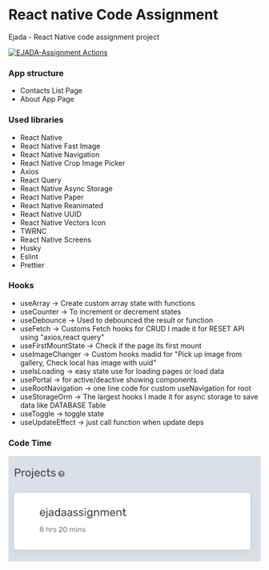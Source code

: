 # React native Code Assignment

Ejada - React Native code assignment project

[![EJADA-Assignment Actions](https://github.com/Altomy/ejada-assignment/actions/workflows/main.yml/badge.svg)](https://github.com/Altomy/ejada-assignment/actions/workflows/main.yml)

### App structure

- Contacts List Page
- About App Page

### Used libraries

- React Native
- React Native Fast Image
- React Native Navigation
- React Native Crop Image Picker
- Axios
- React Query
- React Native Async Storage
- React Native Paper
- React Native Reanimated
- React Native UUID
- React Native Vectors Icon
- TWRNC
- React Native Screens
- Husky
- Eslint
- Prettier

### Hooks

- useArray -> Create custom array state with functions
- useCounter -> To increment or decrement states
- useDebounce -> Used to debounced the result or function
- useFetch -> Customs Fetch hooks for CRUD I made it for RESET API using "axios,react query"
- useFirstMountState -> Check if the page its first mount
- useImageChanger -> Custom hooks madid for "Pick up image from gallery, Check local has image with uuid"
- useIsLoading -> easy state use for loading pages or load data
- usePortal -> for active/deactive showing components
- useRootNavigation -> one line code for custom useNavigation for root
- useStorageOrm -> The largest hooks I made it for async storage to save data like DATABASE Table
- useToggle -> toggle state
- useUpdateEffect -> just call function when update deps


### Code Time
![Code Time Image](./doc/code-time.png)